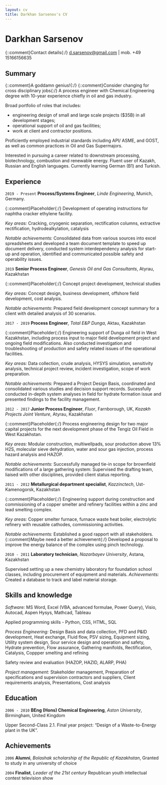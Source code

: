 ```yaml
---
layout: cv
title: Darkhan Sarsenov's CV
---
```

# Darkhan Sarsenov

{::comment}Contact details{:/}
d.sarsenov@gmail.com | mob. +49 15166156635 


## Summary
{::comment}A goddamn genius!{:/}
{::comment}Consider changing for cross disciplinary jobs{:/}
A  process  engineer  with  Chemical  Engineering  degree  with  10-year experience chiefly in oil and gas industry. 

Broad portfolio of roles that includes:

- engineering design of small and large scale projects ($35B) in all development stages;
- operational support of oil and gas facilities;
- work at client and contractor positions.

Proficiently employed industrial standards including API/ ASME, and GOST, as well as common practices in Oil and Gas Supermajors.

Interested in pursuing a career related to downstream processing, biotechnology, combustion and renewable energy. Fluent user of Kazakh, Russian and English languages. Currently learning German (B1) and Turkish.

## Experience

`2019 - Present`
**Process/Systems Engineer**, *Linde Engineering*, Munich, Germany.

{::comment}Placeholder{:/}
Development of operating instructions for naphtha cracker ethylene facility.

*Key areas:* Cracking, cryogenic separation, rectification columns, extractive rectification, hydrodealkylation, catalysis

*Notable achievements:* Consolidated data from various sources into excel spreadsheets and developed a team document template to speed up document delivery, conducted system interdependency analysis for start-up and operation, identified and communicated possible safety and operability issues.

`2019`
**Senior Process Engineer**, *Genesis Oil and Gas Consultants*, Atyrau, Kazakhstan

{::comment}Placeholder{:/}
Concept project development, technical studies

*Key areas:* Concept design, business development, offshore field development, cost analysis.

*Notable achievements*: Prepared field development concept summary for a client with detailed analysis of 30 scenarios. 

`2017 - 2019`
**Process Engineer**, *Total E&P Dunga*, Aktau, Kazakhstan

{::comment}Placeholder{:/}
Engineering support of Dunga oil field in West Kazakhstan, including process input to major field development project and ongoing field modifications. Also conducted investigation and troubleshooting of production and safety related issues of the operational facilities.

*Key areas:* Data collection, crude analysis, HYSYS simulation, sensitivity analysis, technical project review, incident investigation, scope of work preparation.

*Notable achievements:* Prepared a Project Design Basis, coordinated and consolidated various studies and decision support records. Sucessfully conducted in-depth system analyses in field for hydrate formation issue and presented findings to the facility management.

`2012 - 2017`
**Junior Process Engineer**, *Fluor*, Farnborough, UK, *Kazakh Projects Joint Venture*, Atyrau, Kazakhstan

{::comment}Placeholder{:/}
Process engineering design for two major capital projects for the next development phase of the Tengiz Oil Field in West Kazakhstan.

*Key areas:* Modular construction, multiwellpads, sour production above 13% H2S, molecular sieve dehydration, water and sour gas injection, process hazard analysis and HAZOP.

*Notable achievements:* Successfully managed tie-in scope for brownfield modifications of a large gathering system: Supervised the drafting team, liaised with other disciplines, provided client status reporting.

`2011 - 2012`
**Metallurgical department specialist**, *Kazzinctech*, Ust-Kamenogorsk, Kazakhstan

{::comment}Placeholder{:/}
Engineering support during construction and commissioning of a copper smelter and refinery facilities within a zinc and lead smelting complex.

*Key areas:* Copper smelter furnace, furnace waste heat boiler, electrolytic refinery with reusable cathodes, commissioning activities.

*Notable achievements:* Established a good rapport with all stakeholders. {::comment}Maybe need a better achievement{:/}
Developed a proposal to improve the energy balance of the complex using pinch technology.

`2010 - 2011`
**Laboratory technician**, *Nazarbayev University*, Astana, Kazakhstan

Supervised setting up a new chemistry laboratory for foundation school classes, including procurement of equipment and materials.
*Achievements:* Created a database to track and label material storage.


## Skills and knowledge

*Software:* MS Word, Excel (VBA, advanced formulae, Power Query), Visio, Autocad, Aspen Hysys, Mathcad, Tableau

Applied programming skills - Python, CSS, HTML, SQL

*Process Engineering:* Design Basis and data collection, PFD and P&ID development, Heat exchange, Fluid flow, PSV sizing, Equipment sizing, Utility system design, Sour service design and operation and safety, Hydrate prevention, Flow assurance, Gathering manifolds, Rectification, Catalysis, Coppper smelting and refining

Safety review and evaluation (HAZOP, HAZID, ALARP, PHA)

*Project management:* Stakeholder management, Preparation of specifications and supervision contractors and suppliers, Client requirements analysis, Presentations, Cost analysis

## Education
`2006 - 2010` 
**BEng (Hons) Chemical Engineering**, *Aston University*, Birmingham, United Kingdom

Upper Second-Class 2.1. Final year project: “Design of a Waste-to-Energy plant in the UK”. 

## Achievements

`2006`
**Alumni**, *Bolashak scholarship of the Republic of Kazakhstan*, Granted to study in any university of choice

`2004`
**Finalist**, *Leader of the 21st century* Republican youth intellectual contest television show

